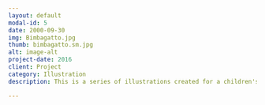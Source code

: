 ```yaml
---
layout: default
modal-id: 5
date: 2000-09-30
img: Bimbagatto.jpg
thumb: bimbagatto.sm.jpg
alt: image-alt
project-date: 2016
client: Project
category: Illustration
description: This is a series of illustrations created for a children's book project. Watecolour and ink on paper.

---
```

